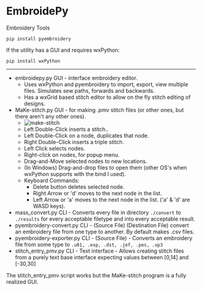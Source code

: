 # EmbroidePy
Embroidery Tools

`pip install pyembroidery`

If the utility has a GUI and requires wxPython:

`pip install wxPython`

---

* embroidepy.py	GUI - interface embroidery editor.
   * Uses wxPython and pyembroidery to import, export, view multiple files. Simulates sew paths, forwards and backwards.
   * Has a wxGrid based stitch editor to allow on the fly stitch editing of designs.
* MaKe-stitch.py GUI - for making .pmv stitch files (or other ones, but there aren't any other ones).
   * ![make-stitch](https://user-images.githubusercontent.com/3302478/44017845-9e4cb12e-9e8e-11e8-9849-f9b9ba75d516.png)
   * Left Double-Click inserts a stitch..
   * Left Double-Click on a node, duplicates that node.
   * Right Double-Click inserts a triple stitch.
   * Left Click selects nodes.
   * Right-click on nodes, for popup menu.
   * Drag-and-Move selected nodes to new locations.
   * (In Windows) Drag-and-drop files to open them (other OS's when wxPython supports with the bind I used).
   * Keyboard Commands:
      * Delete button deletes selected node.
      * Right Arrow or 'd' moves to the next node in the list.
      * Left Arrow or 'a' moves to the next node in the list. ('a' & 'd' are WASD keys).
* mass_convert.py	CLI - Converts every file in directory `./convert` to `./results` for every acceptable filetype and into every acceptable result.
* pyembroidery-convert.py	CLI - (Source File) (Destination File) convert an embroidery file from one type to another. By default makes .csv files.
* pyembroidery-exporter.py  CLI - (Source File) - Converts an embroidery file from some type to `.u01, .exp, .dst, .jef, .pes, .vp3`
* stitch_entry_pmv.py CLI - Text interface - Allows creating stitch files from a purely text base interface expecting values between [0,14] and [-30,30]

The stitch_entry_pmv script works but the MaKe-stitch program is a fully realized GUI.
